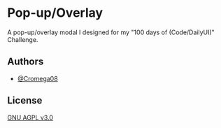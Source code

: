 # Pop-up/Overlay

A pop-up/overlay modal I designed for my "100 days of (Code/DailyUI)" Challenge.


## Authors

- [@Cromega08](https://www.github.com/cromega08)


## License

[GNU AGPL v3.0](https://choosealicense.com/licenses/agpl-3.0/)
